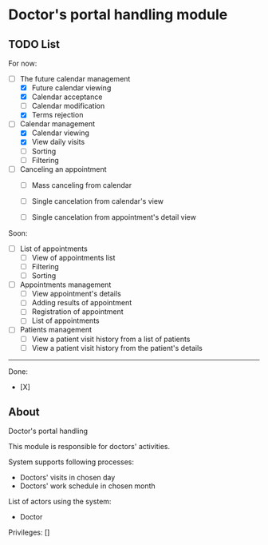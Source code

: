 # Doctor's portal handling module
## TODO List
For now:
- [ ] The future calendar management
  - [x] Future calendar viewing
  - [x] Calendar acceptance
  - [ ] Calendar modification
  - [x] Terms rejection
- [ ] Calendar management
  - [x] Calendar viewing
  - [x] View daily visits
  - [ ] Sorting
  - [ ] Filtering
- [ ] Canceling an appointment
  - [ ] Mass canceling from calendar
  - [ ] Single cancelation from calendar's view
  - [ ] Single cancelation from appointment's detail view

  
Soon:
- [ ] List of appointments
  - [ ] View of appointments list
  - [ ] Filtering 
  - [ ] Sorting
- [ ] Appointments management
  - [ ] View appointment's details
  - [ ] Adding results of appointment
  - [ ] Registration of appointment
  - [ ] List of appointments
- [ ] Patients management
  - [ ] View a patient visit history from a list of patients 
  - [ ] View a patient visit history from the patient's details

---
Done:
- [X] 


## About

Doctor's portal handling

This module is responsible for doctors' activities.

System supports following processes:
- Doctors' visits in chosen day
- Doctors' work schedule in chosen month
  
List of actors using the system:
- Doctor

Privileges:
[]
 
